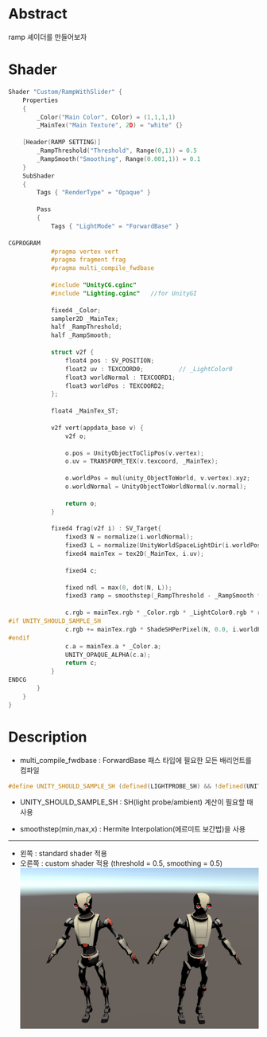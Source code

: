 # Abstract

ramp 셰이더를 만들어보자

# Shader

```c
Shader "Custom/RampWithSlider" {
	Properties
	{
		_Color("Main Color", Color) = (1,1,1,1)
		_MainTex("Main Texture", 2D) = "white" {}

	[Header(RAMP SETTING)]
		_RampThreshold("Threshold", Range(0,1)) = 0.5
		_RampSmooth("Smoothing", Range(0.001,1)) = 0.1
	}
	SubShader
	{
		Tags { "RenderType" = "Opaque" }

		Pass
		{
			Tags { "LightMode" = "ForwardBase" }

CGPROGRAM
			#pragma vertex vert
			#pragma fragment frag
			#pragma multi_compile_fwdbase

			#include "UnityCG.cginc"
			#include "Lighting.cginc"	//for UnityGI

			fixed4 _Color;
			sampler2D _MainTex;
			half _RampThreshold;
			half _RampSmooth;

			struct v2f {
				float4 pos : SV_POSITION;
				float2 uv : TEXCOORD0;			// _LightColor0
				float3 worldNormal : TEXCOORD1;
				float3 worldPos : TEXCOORD2;
			};

			float4 _MainTex_ST;

			v2f vert(appdata_base v) {
				v2f o;

				o.pos = UnityObjectToClipPos(v.vertex);
				o.uv = TRANSFORM_TEX(v.texcoord, _MainTex);

				o.worldPos = mul(unity_ObjectToWorld, v.vertex).xyz;
				o.worldNormal = UnityObjectToWorldNormal(v.normal);

				return o;
			}

			fixed4 frag(v2f i) : SV_Target{
				fixed3 N = normalize(i.worldNormal);
				fixed3 L = normalize(UnityWorldSpaceLightDir(i.worldPos));
				fixed4 mainTex = tex2D(_MainTex, i.uv);

				fixed4 c;

				fixed ndl = max(0, dot(N, L));
				fixed3 ramp = smoothstep(_RampThreshold - _RampSmooth * 0.5, _RampThreshold + _RampSmooth * 0.5, ndl);

				c.rgb = mainTex.rgb * _Color.rgb * _LightColor0.rgb * ramp;
#if UNITY_SHOULD_SAMPLE_SH
				c.rgb += mainTex.rgb * ShadeSHPerPixel(N, 0.0, i.worldPos);
#endif
				c.a = mainTex.a * _Color.a;
				UNITY_OPAQUE_ALPHA(c.a);
				return c;
			}
ENDCG
		}
	}
}

```

# Description
* multi_compile_fwdbase : ForwardBase 패스 타입에 필요한 모든 배리언트를 컴파일
```c
#define UNITY_SHOULD_SAMPLE_SH (defined(LIGHTPROBE_SH) && !defined(UNITY_PASS_FORWARDADD) && !defined(UNITY_PASS_PREPASSBASE) && !defined(UNITY_PASS_SHADOWCASTER) && !defined(UNITY_PASS_META))
```
* UNITY_SHOULD_SAMPLE_SH : SH(light probe/ambient) 계산이 필요할 때 사용

* smoothstep(min,max,x) : Hermite Interpolation(에르미트 보간법)을 사용

-----

* 왼쪽 : standard shader 적용
* 오른쪽 : custom shader 적용 (threshold = 0.5, smoothing = 0.5)
![](compare.PNG)
